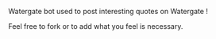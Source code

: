 Watergate bot used to post interesting quotes on Watergate !

Feel free to fork or to add what you feel is necessary.